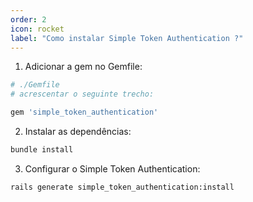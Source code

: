 ```yaml
---
order: 2
icon: rocket
label: "Como instalar Simple Token Authentication ?"
---
```


<!-- Ultima atualização: 24/09/2023 -->
<!-- Autor(es): Araújo -->

1. Adicionar a gem no Gemfile:

```bash
# ./Gemfile
# acrescentar o seguinte trecho:

gem 'simple_token_authentication'
```

2. Instalar as dependências:

```bash
bundle install
```

3. Configurar o Simple Token Authentication:

```bash
rails generate simple_token_authentication:install
```